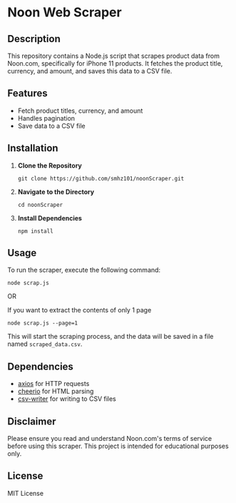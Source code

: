 # Noon Web Scraper

## Description

This repository contains a Node.js script that scrapes product data from Noon.com, specifically for iPhone 11 products. It fetches the product title, currency, and amount, and saves this data to a CSV file.

## Features

- Fetch product titles, currency, and amount
- Handles pagination
- Save data to a CSV file

## Installation

1. **Clone the Repository**

    ```
    git clone https://github.com/smhz101/noonScraper.git
    ```

2. **Navigate to the Directory**

    ```
    cd noonScraper
    ```

3. **Install Dependencies**

    ```
    npm install
    ```

## Usage

To run the scraper, execute the following command:

```
node scrap.js
```

OR 

If you want to extract the contents of only 1 page

```
node scrap.js --page=1
```

This will start the scraping process, and the data will be saved in a file named `scraped_data.csv`.

## Dependencies

- [axios](https://github.com/axios/axios) for HTTP requests
- [cheerio](https://github.com/cheeriojs/cheerio) for HTML parsing
- [csv-writer](https://github.com/ryu1kn/csv-writer) for writing to CSV files

## Disclaimer

Please ensure you read and understand Noon.com's terms of service before using this scraper. This project is intended for educational purposes only.

## License

MIT License

